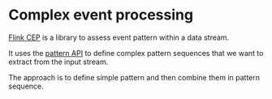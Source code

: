 # Complex event processing

[Flink CEP](https://ci.apache.org/projects/flink/flink-docs-release-1.12/dev/libs/cep.html) is a library to assess event pattern within a data stream.

It uses the [pattern API]() to define complex pattern sequences that we want to extract from the input stream.

The approach is to define simple pattern and then combine them in pattern sequence. 